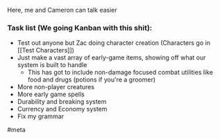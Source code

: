 Here, me and Cameron can talk easier

### Task list (We going Kanban with this shit):
- Test out anyone but Zac doing character creation (Characters go in [[Test Characters]])
- Just make a vast array of early-game items, showing off what our system is built to handle
	- This has got to include non-damage focused combat utilities like food and drugs (potions if you're a groomer)
- More non-player creatures
- More early game spells
- Durability and breaking system
- Currency and Economy system
- Fix my grammar

#meta